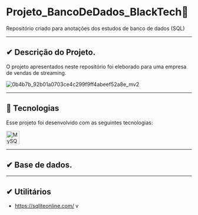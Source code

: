 # Projeto_BancoDeDados_BlackTech🚀 

Repositório criado para anotações dos estudos de banco de dados (SQL)

---

## ✔ Descrição do Projeto.

O projeto apresentados neste repositório foi eleborado para uma empresa de vendas de streaming.

![0b4b7b_92b01a0703ce4c299f9ff4abeef52a8e_mv2](https://user-images.githubusercontent.com/82888848/181658627-35e8a548-ee4a-4552-a5a9-304887992f06.jpeg)

---

## 🚀 Tecnologias

Esse projeto foi desenvolvido com as seguintes tecnologias:

<p align="left">
<a href="https://www.mysql.com/" target="_blank" rel="noreferrer"><img src="https://raw.githubusercontent.com/danielcranney/readme-generator/main/public/icons/skills/mysql-colored.svg" width="36" height="36" alt="MySQL" /></a>
</p>

---

## ✔ Base de dados.




---

## ✔ Utilitários

- https://sqliteonline.com/
v

